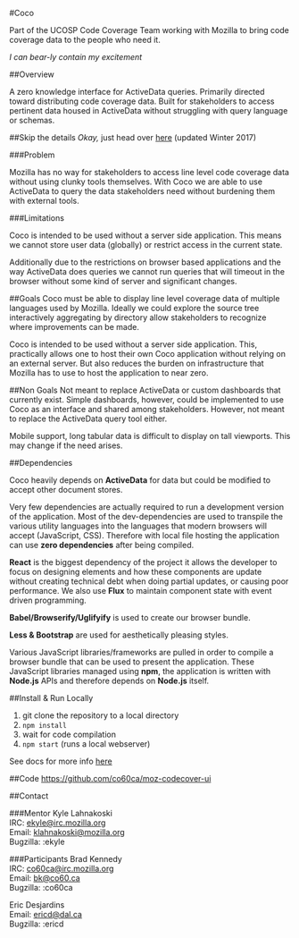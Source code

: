 #Coco


Part of the UCOSP Code Coverage Team working with Mozilla to bring code coverage data to the people who need it.

*I can bear-ly contain my excitement*

##Overview

A zero knowledge interface for ActiveData queries. Primarily directed toward distributing code coverage data. Built for stakeholders to access pertinent data housed in ActiveData without struggling with query language or schemas. 

##Skip the details
*Okay,* just head over [here](https://ericdesj.github.io/moz-coco-w17-preview/) (updated Winter 2017)



###Problem

Mozilla has no way for stakeholders to access line level code coverage data without using clunky tools themselves. With Coco we are able to use ActiveData to query the data stakeholders need without burdening them with external tools.

###Limitations

Coco is intended to be used without a server side application. This means we cannot store user data (globally) or restrict access in the current state.

Additionally due to the restrictions on browser based applications and the way ActiveData does queries we cannot run queries that will timeout in the browser without some kind of server and significant changes.

##Goals 
Coco must be able to display line level coverage data of multiple languages used by Mozilla. Ideally we could explore the source tree interactively aggregating by directory allow stakeholders to recognize where improvements can be made.

Coco is intended to be used without a server side application. This, practically allows one to host their own Coco application without relying on an external server. But also reduces the burden on infrastructure that Mozilla has to use to host the application to near zero.

##Non Goals
Not meant to replace ActiveData or custom dashboards that currently exist. Simple dashboards, however, could be implemented to use Coco as an interface and shared among stakeholders. However, not meant to replace the ActiveData query tool either. 

Mobile support, long tabular data is difficult to display on tall viewports. This may change if the need arises.

##Dependencies

Coco heavily depends on **ActiveData** for data but could be modified to accept other document stores.

Very few dependencies are actually required to run a development version of the application. Most of the dev-dependencies are used to transpile the various utility languages into the languages that modern browsers will accept (JavaScript, CSS). Therefore with local file hosting the application can use **zero dependencies** after being compiled.

**React** is the biggest dependency of the project it allows the developer to focus on designing elements and how these components are update without creating technical debt when doing partial updates, or causing poor performance. We also use **Flux** to maintain component state with event driven programming. 

**Babel/Browserify/Uglifyify** is used to create our browser bundle.

**Less & Bootstrap** are used for aesthetically pleasing styles.

Various JavaScript libraries/frameworks are pulled in order to compile a browser bundle that can be used to present the application. These JavaScript libraries managed using **npm**, the application is written with **Node.js** APIs and therefore depends on **Node.js** itself.

##Install & Run Locally

1. git clone the repository to a local directory
2. `npm install`
3. wait for code compilation
4. `npm start` (runs a local webserver)

See docs for more info [here](development.md)


##Code
https://github.com/co60ca/moz-codecover-ui

##Contact

###Mentor
Kyle Lahnakoski  
IRC: ekyle@irc.mozilla.org  
Email: klahnakoski@mozilla.org  
Bugzilla: :ekyle  

###Participants
Brad Kennedy  
IRC: co60ca@irc.mozilla.org  
Email: bk@co60.ca  
Bugzilla: :co60ca  

Eric Desjardins  
Email: ericd@dal.ca  
Bugzilla: :ericd  